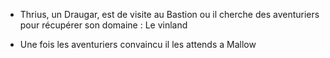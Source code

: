 - Thrius, un Draugar, est de visite au Bastion ou il cherche des aventuriers pour récupérer son domaine : Le vinland

- Une fois les aventuriers convaincu il les attends a Mallow